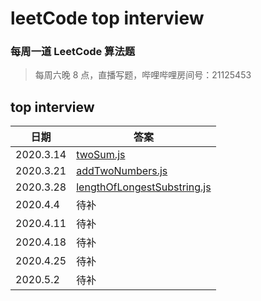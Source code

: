 # leetCode top interview

### 每周一道 LeetCode 算法题

> 每周六晚 8 点，直播写题，哔哩哔哩房间号：21125453

## top interview

| 日期      | 答案                                                           |
| --------- | -------------------------------------------------------------- |
| 2020.3.14 | [twoSum.js](./leedcode1_twoSum.js)                             |
| 2020.3.21 | [addTwoNumbers.js](./2_addTwoNumbers.js)                       |
| 2020.3.28 | [lengthOfLongestSubstring.js](./3_lengthOfLongestSubstring.js) |
| 2020.4.4 | 待补 |
| 2020.4.11 | 待补 |
| 2020.4.18 | 待补 |
| 2020.4.25 | 待补 |
| 2020.5.2 | 待补 |